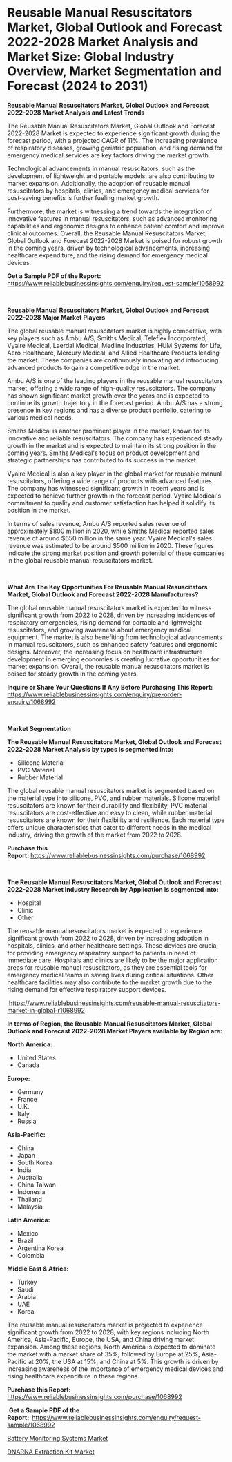 <p><h1>Reusable Manual Resuscitators Market, Global Outlook and Forecast 2022-2028 Market Analysis and Market Size: Global Industry Overview, Market Segmentation and Forecast (2024 to 2031)</h1></p><p><strong>Reusable Manual Resuscitators Market, Global Outlook and Forecast 2022-2028 Market Analysis and Latest Trends</strong></p>
<p><p>The Reusable Manual Resuscitators Market, Global Outlook and Forecast 2022-2028 Market is expected to experience significant growth during the forecast period, with a projected CAGR of 11%. The increasing prevalence of respiratory diseases, growing geriatric population, and rising demand for emergency medical services are key factors driving the market growth. </p><p>Technological advancements in manual resuscitators, such as the development of lightweight and portable models, are also contributing to market expansion. Additionally, the adoption of reusable manual resuscitators by hospitals, clinics, and emergency medical services for cost-saving benefits is further fueling market growth.</p><p>Furthermore, the market is witnessing a trend towards the integration of innovative features in manual resuscitators, such as advanced monitoring capabilities and ergonomic designs to enhance patient comfort and improve clinical outcomes. Overall, the Reusable Manual Resuscitators Market, Global Outlook and Forecast 2022-2028 Market is poised for robust growth in the coming years, driven by technological advancements, increasing healthcare expenditure, and the rising demand for emergency medical devices.</p></p>
<p><strong>Get a Sample PDF of the Report:&nbsp;</strong> <a href="https://www.reliablebusinessinsights.com/enquiry/request-sample/1068992">https://www.reliablebusinessinsights.com/enquiry/request-sample/1068992</a></p>
<p>&nbsp;</p>
<p><strong>Reusable Manual Resuscitators Market, Global Outlook and Forecast 2022-2028 Major Market Players</strong></p>
<p><p>The global reusable manual resuscitators market is highly competitive, with key players such as Ambu A/S, Smiths Medical, Teleflex Incorporated, Vyaire Medical, Laerdal Medical, Medline Industries, HUM Systems for Life, Aero Healthcare, Mercury Medical, and Allied Healthcare Products leading the market. These companies are continuously innovating and introducing advanced products to gain a competitive edge in the market.</p><p>Ambu A/S is one of the leading players in the reusable manual resuscitators market, offering a wide range of high-quality resuscitators. The company has shown significant market growth over the years and is expected to continue its growth trajectory in the forecast period. Ambu A/S has a strong presence in key regions and has a diverse product portfolio, catering to various medical needs.</p><p>Smiths Medical is another prominent player in the market, known for its innovative and reliable resuscitators. The company has experienced steady growth in the market and is expected to maintain its strong position in the coming years. Smiths Medical's focus on product development and strategic partnerships has contributed to its success in the market.</p><p>Vyaire Medical is also a key player in the global market for reusable manual resuscitators, offering a wide range of products with advanced features. The company has witnessed significant growth in recent years and is expected to achieve further growth in the forecast period. Vyaire Medical's commitment to quality and customer satisfaction has helped it solidify its position in the market.</p><p>In terms of sales revenue, Ambu A/S reported sales revenue of approximately $800 million in 2020, while Smiths Medical reported sales revenue of around $650 million in the same year. Vyaire Medical's sales revenue was estimated to be around $500 million in 2020. These figures indicate the strong market position and growth potential of these companies in the global reusable manual resuscitators market.</p></p>
<p>&nbsp;</p>
<p><strong>What Are The Key Opportunities For Reusable Manual Resuscitators Market, Global Outlook and Forecast 2022-2028 Manufacturers?</strong></p>
<p><p>The global reusable manual resuscitators market is expected to witness significant growth from 2022 to 2028, driven by increasing incidences of respiratory emergencies, rising demand for portable and lightweight resuscitators, and growing awareness about emergency medical equipment. The market is also benefiting from technological advancements in manual resuscitators, such as enhanced safety features and ergonomic designs. Moreover, the increasing focus on healthcare infrastructure development in emerging economies is creating lucrative opportunities for market expansion. Overall, the reusable manual resuscitators market is poised for steady growth in the coming years.</p></p>
<p><strong>Inquire or Share Your Questions If Any Before Purchasing This Report:</strong> <a href="https://www.reliablebusinessinsights.com/enquiry/pre-order-enquiry/1068992">https://www.reliablebusinessinsights.com/enquiry/pre-order-enquiry/1068992</a></p>
<p>&nbsp;</p>
<p><strong>Market Segmentation</strong></p>
<p><strong>The Reusable Manual Resuscitators Market, Global Outlook and Forecast 2022-2028 Market Analysis by types is segmented into:</strong></p>
<p><ul><li>Silicone Material</li><li>PVC Material</li><li>Rubber Material</li></ul></p>
<p><p>The global reusable manual resuscitators market is segmented based on the material type into silicone, PVC, and rubber materials. Silicone material resuscitators are known for their durability and flexibility, PVC material resuscitators are cost-effective and easy to clean, while rubber material resuscitators are known for their flexibility and resilience. Each material type offers unique characteristics that cater to different needs in the medical industry, driving the growth of the market from 2022 to 2028.</p></p>
<p><strong>Purchase this Report:&nbsp;</strong><a href="https://www.reliablebusinessinsights.com/purchase/1068992">https://www.reliablebusinessinsights.com/purchase/1068992</a></p>
<p>&nbsp;</p>
<p><strong>The Reusable Manual Resuscitators Market, Global Outlook and Forecast 2022-2028 Market Industry Research by Application is segmented into:</strong></p>
<p><ul><li>Hospital</li><li>Clinic</li><li>Other</li></ul></p>
<p><p>The reusable manual resuscitators market is expected to experience significant growth from 2022 to 2028, driven by increasing adoption in hospitals, clinics, and other healthcare settings. These devices are crucial for providing emergency respiratory support to patients in need of immediate care. Hospitals and clinics are likely to be the major application areas for reusable manual resuscitators, as they are essential tools for emergency medical teams in saving lives during critical situations. Other healthcare facilities may also contribute to the market growth due to the rising demand for effective respiratory support devices.</p></p>
<p><a href="https://www.reliablebusinessinsights.com/reusable-manual-resuscitators-market-in-global-r1068992">&nbsp;https://www.reliablebusinessinsights.com/reusable-manual-resuscitators-market-in-global-r1068992</a></p>
<p><strong>In terms of Region, the Reusable Manual Resuscitators Market, Global Outlook and Forecast 2022-2028 Market Players available by Region are:</strong></p>
<p>
    <p> <strong> North America: </strong>
        <ul>
            <li>United States</li>
            <li>Canada</li>
        </ul>
        </p> 
    <p> <strong> Europe: </strong>
        <ul>
            <li>Germany</li>
            <li>France</li>
            <li>U.K.</li>
            <li>Italy</li>
            <li>Russia</li>
        </ul>
        </p> 
    <p> <strong> Asia-Pacific: </strong>
        <ul>
            <li>China</li>
            <li>Japan</li>
            <li>South Korea</li>
            <li>India</li>
            <li>Australia</li>
            <li>China Taiwan</li>
            <li>Indonesia</li>
            <li>Thailand</li>
            <li>Malaysia</li>
        </ul>
        </p> 
    <p> <strong> Latin America: </strong>
        <ul>
            <li>Mexico</li>
            <li>Brazil</li>
            <li>Argentina Korea</li>
            <li>Colombia</li>
        </ul>
        </p> 
    <p> <strong> Middle East & Africa: </strong>
        <ul>
            <li>Turkey</li>
            <li>Saudi</li>
            <li>Arabia</li>
            <li>UAE</li>
            <li>Korea</li>
        </ul>
    </p>
    </p>
<p><p>The reusable manual resuscitators market is projected to experience significant growth from 2022 to 2028, with key regions including North America, Asia-Pacific, Europe, the USA, and China driving market expansion. Among these regions, North America is expected to dominate the market with a market share of 35%, followed by Europe at 25%, Asia-Pacific at 20%, the USA at 15%, and China at 5%. This growth is driven by increasing awareness of the importance of emergency medical devices and rising healthcare expenditure in these regions.</p></p>
<p><strong>Purchase this Report: </strong><a href="https://www.reliablebusinessinsights.com/purchase/1068992">https://www.reliablebusinessinsights.com/purchase/1068992</a></p>
<p>&nbsp;<strong>Get a Sample PDF of the Report:&nbsp;&nbsp;</strong><a href="https://www.reliablebusinessinsights.com/enquiry/request-sample/1068992">https://www.reliablebusinessinsights.com/enquiry/request-sample/1068992</a></p>
<p><strong></strong></p>
<p><p><a href="https://github.com/salfordkingie/Market-Research-Report-List-1/blob/main/battery-monitoring-systems-market.md">Battery Monitoring Systems Market</a></p><p><a href="https://github.com/mdmasty/Market-Research-Report-List-1/blob/main/dnarna-extraction-kit-market.md">DNARNA Extraction Kit Market</a></p></p>